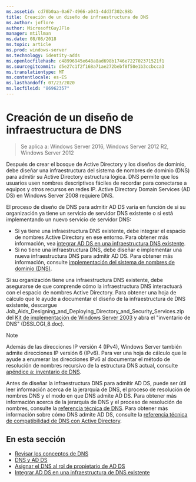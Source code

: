```yaml
---
ms.assetid: cd70b0aa-0a67-4966-a041-4dd3f302c98b
title: Creación de un diseño de infraestructura de DNS
ms.author: joflore
author: MicrosoftGuyJFlo
manager: mtillman
ms.date: 08/08/2018
ms.topic: article
ms.prod: windows-server
ms.technology: identity-adds
ms.openlocfilehash: c48996945e648a8ad698b1746e722702371521f1
ms.sourcegitcommit: d5e27c1f2f168a71ae272bebf8f50e1b3ccbcca3
ms.translationtype: MT
ms.contentlocale: es-ES
ms.lasthandoff: 07/23/2020
ms.locfileid: "86962357"
---
```

# <a name="creating-a-dns-infrastructure-design"></a>Creación de un diseño de infraestructura de DNS

> Se aplica a: Windows Server 2016, Windows Server 2012 R2, Windows Server 2012

Después de crear el bosque de Active Directory y los diseños de dominio, debe diseñar una infraestructura del sistema de nombres de dominio (DNS) para admitir su Active Directory estructura lógica. DNS permite que los usuarios usen nombres descriptivos fáciles de recordar para conectarse a equipos y otros recursos en redes IP. Active Directory Domain Services (AD DS) en Windows Server 2008 requiere DNS.

El proceso de diseño de DNS para admitir AD DS varía en función de si su organización ya tiene un servicio de servidor DNS existente o si está implementando un nuevo servicio de servidor DNS:

- Si ya tiene una infraestructura DNS existente, debe integrar el espacio de nombres Active Directory en ese entorno. Para obtener más información, vea [integrar AD DS en una infraestructura DNS existente](../../ad-ds/plan/Integrating-AD-DS-into-an-Existing-DNS-Infrastructure.md).
- Si no tiene una infraestructura DNS, debe diseñar e implementar una nueva infraestructura DNS para admitir AD DS. Para obtener más información, consulte [implementación del sistema de nombres de dominio (DNS)](/previous-versions/windows/it-pro/windows-server-2003/cc780661(v=ws.10)).

Si su organización tiene una infraestructura DNS existente, debe asegurarse de que comprende cómo la infraestructura DNS interactuará con el espacio de nombres Active Directory. Para obtener una hoja de cálculo que le ayude a documentar el diseño de la infraestructura de DNS existente, descargue Job_Aids_Designing_and_Deploying_Directory_and_Security_Services.zip del [Kit de implementación de Windows Server 2003](https://microsoft.com/download/details.aspx?id=9608) y abra el "inventario de DNS" (DSSLOGI_8.doc).

> [!NOTE]
> Además de las direcciones IP versión 4 (IPv4), Windows Server también admite direcciones IP versión 6 (IPv6). Para ver una hoja de cálculo que le ayude a enumerar las direcciones IPv6 al documentar el método de resolución de nombres recursivo de la estructura DNS actual, consulte [apéndice a: inventario de DNS](../../ad-ds/plan/Appendix-A--DNS-Inventory.md).

Antes de diseñar la infraestructura DNS para admitir AD DS, puede ser útil leer información acerca de la jerarquía de DNS, el proceso de resolución de nombres DNS y el modo en que DNS admite AD DS. Para obtener más información acerca de la jerarquía de DNS y el proceso de resolución de nombres, consulte la [referencia técnica de DNS](/previous-versions/windows/it-pro/windows-server-2003/cc779926(v=ws.10)). Para obtener más información sobre cómo DNS admite AD DS, consulte la [referencia técnica de compatibilidad de DNS con Active Directory](/previous-versions/windows/it-pro/windows-server-2003/cc781627(v=ws.10)).

## <a name="in-this-section"></a>En esta sección

- [Revisar los conceptos de DNS](../../ad-ds/plan/Reviewing-DNS-Concepts.md)
- [DNS y AD DS](../../ad-ds/plan/DNS-and-AD-DS.md)
- [Asignar el DNS al rol de propietario de AD DS](../../ad-ds/deploy/Assigning-the-DNS-for-AD-DS-Owner-Role.md)
- [Integrar AD DS en una infraestructura de DNS existente](../../ad-ds/plan/../../ad-ds/plan/Integrating-AD-DS-into-an-Existing-DNS-Infrastructure.md)
